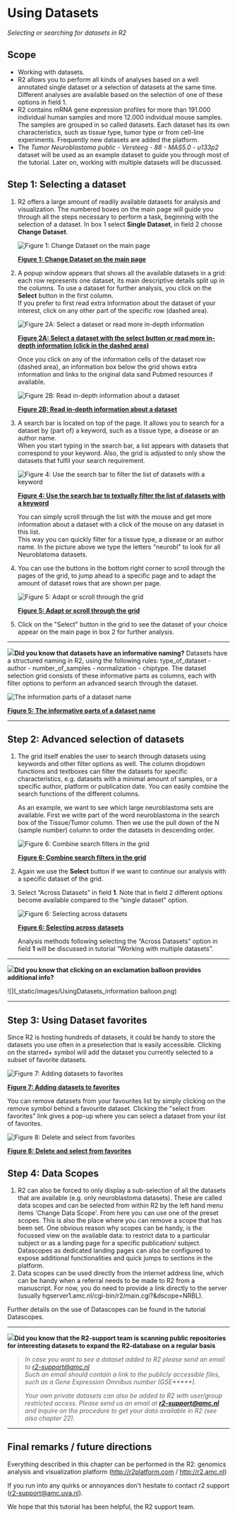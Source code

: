 <a id="using_datasets"> </a>

Using Datasets
==============

*Selecting or searching for datasets in R2*

Scope
-----

-   Working with datasets.
-   R2 allows you to perform all kinds of analyses based on a well
    annotated single dataset or a selection of datasets at the
    same time. Different analyses are available based on the selection
    of one of these options in field 1.
-   R2 contains mRNA gene expression profiles for more than 191.000
    individual human samples and more 12.000 individual mouse samples. The samples are grouped in so
    called datasets. Each dataset has its own characteristics, such as
    tissue type, tumor type or from cell-line experiments. Frequently new datasets are added the platform.
-   The *Tumor Neuroblastoma public - Versteeg - 88 - MAS5.0 -
    u133p2* dataset will be used as an example dataset to guide you
    through most of the tutorial. Later on, working with multiple
    datasets will be discussed.

Step 1: Selecting a dataset
---------------

1.  R2 offers a large amount of readily available datasets for analysis
    and visualization. The numbered boxes on the main page will guide
    you through all the steps necessary to perform a task, beginning with the selection of a dataset. In box
    1 select **Single Dataset**, in field 2 choose **Change Dataset**.
	
	![](_static/images/UsingDataset_select.png "Figure 1: Change Dataset on the main page")
	
	[**Figure 1: Change Dataset on the main page**](_static/images/UsingDataset_select.png)
	
2.  A popup window appears that shows all the available datasets in a grid: each row represents one dataset, its main descriptive details split up in the columns. To use a dataset for further analysis, you click on the **Select** button in the first column.   
   If you prefer to first read extra information about the dataset of your interest, click on any other part of the specific row (dashed area).
	
	![](_static/images/UsingDataset_select_selectbutton.png "Figure 2A: Select a dataset or read more in-depth information")
	
    [**Figure 2A: Select a dataset with the select button or read more in-depth information (click in the dashed area)**](_static/images/UsingDataset_select_selectbutton.png)  
    
     Once you click on any of the information cells of the dataset row (dashed area), an information box below the grid shows extra information and links to the original data sand Pubmed resources if available. 
    
    ![](_static/images/UsingDataset_click_information.png "Figure 2B: Read in-depth information about a dataset")
    	
     [**Figure 2B:  Read in-depth information about a dataset**](_static/images/UsingDataset_click_information.png) 

3. A search bar is located on top of the page. It allows you to search for a dataset by (part of) a keyword, such as a tissue type, a disease or an author name.   
       When you start typing in the search bar, a list appears with datasets that correspond to your keyword. Also, the grid is adjusted to only show the datasets that fulfil your search requirement. 
   
    ![](_static/images/UsingDataset_select_dropdown_text.png "Figure 4: Use the search bar to filter the list of datasets with a keyword")
	
    [**Figure 4: Use the search bar to textually filter the list of datasets with a keyword**](_static/images/UsingDataset_select_dropdown_text.png)  
    
   You can simply scroll through the list with the mouse and get more information about a dataset with a click of the mouse on any dataset in this list.  
    This way you can quickly filter for a tissue type, a disease or an author name. In the picture above we type the letters "neurobl" to look for all Neuroblatoma datasets. 
     
4. You can use the buttons in the bottom right corner to scroll through the pages of the grid, to jump ahead to a specific page and to adapt the amount of dataset rows that are shown per page. 

    ![](_static/images/UsingDataset_scroll_through_grid.png "Figure 5: Adapt or scroll through the grid")
	
    [**Figure 5: Adapt or scroll through the grid**](_static/images/UsingDataset_scroll_through_grid.png) 
    
5. Click on the "Select" button in the grid to see the dataset of your choice appear on the main page in box 2 for further analysis.


  
----------  

  ![](_static/images/R2d2_logo.png)**Did you know that datasets have an informative naming?**   Datasets have a structured naming in R2, using the following rules: type_of_dataset - author - number_of_samples - normalization - chiptype. The dataset selection grid consists of these informative parts as columns, each with filter options to perform an advanced search through the dataset.
  
  ![](_static/images/UsingDataset_understanding_dataset_names.png "The information parts of a dataset name")
	
  [**Figure 5: The informative parts of a dataset name**](_static/images/UsingDataset_understanding_dataset_names.png) 
 
----------



Step 2: Advanced selection of datasets
---------------

1.  The grid itself enables the user to search through datasets using keywords and other filter options as well. The column dropdown functions and textboxes can filter the datasets for specific characteristics, e.g. datasets with a minimal amount of samples, or a specific author, platform or publication date. You can easily combine the search functions of the different columns.  
  
     As an example, we want to see which large neuroblastoma sets are available. First we write part of the word neuroblastoma in the search box of the Tissue/Tumor column. Then we use the pull down of the N (sample number) column to order the datasets in descending order. 
	
	![](_static/images/UsingDataset_combine_grid_filters.png "Figure 6: Combine search filters in the grid")
	
	[**Figure 6: Combine search filters in the grid**](_static/images/UsingDataset_combine_grid_filters.png)
	
2.  Again we use the **Select** button if we want to continue our analysis with a specific dataset of the grid. 
	
5.  Select “Across Datasets” in field **1**. Note that in field 2
    different options become available compared to the “single
    dataset” option.
   
	![](_static/images/UsingDatasets_SelectAcrossDatasetsInR2.png "Figure 6: Selecting across datasets")
	
	[**Figure 6: Selecting across datasets**](_static/images/UsingDatasets_SelectAcrossDatasetsInR2.png)
	
	Analysis methods following selecting the “Across Datasets” option in field **1** will be discussed in tutorial “Working with multiple datasets”.  
  
  
-------------  
 ![](_static/images/R2d2_logo.png)**Did you know that clicking on an exclamation balloon provides additional info?**      

![](_static/images/UsingDatasets_information balloon.png)

-------------


Step 3: Using Dataset favorites
---------------

Since R2 is hosting hundreds of datasets, it could be handy to store the datasets you use often in a preselection that is easily accessible. Clicking on the starred+ symbol will add the dataset you currently selected to a subset of favorite datasets.

![](_static/images/UsingDatasets_favorites.png "Figure 7: Adding datasets to favorites")
	
[**Figure 7: Adding datasets to favorites**](_static/images/UsingDatasets_favorites.png)

	
You can remove datasets from your favourites list by simply clicking on the remove symbol behind a favourite dataset. Clicking the "select from favorites" link gives a pop-up where you can select a dataset from your list of favorites.

![](_static/images/UsingDataset_selectfav.png "Figure 8: Delete and select from favorites")
	
[**Figure 8: Delete and select from favorites**](_static/images/UsingDataset_selectfav.png)

	
Step 4: Data Scopes
---------------

1.  R2 can also be forced to only display a sub-selection of all the datasets that are available (e.g. only neuroblastoma datasets). These are called data scopes and can be selected from within R2 by the left hand menu items 'Change Data Scope'. 
    From here you can use one of the preset scopes. 
    This is also the place where you can remove a scope that has been set. 
    One obvious reason why scopes can be handy, is the focussed view on the available data: 
    to restrict data to a particular subject or as a landing page for a specific publication/ subject.
    Datascopes as dedicated landing pages can also be configured to expose additional functionalities and quick jumps to sections in the platform.  
2. Data scopes can be used directly from the internet address line, which can be handy when a referral needs to be made to R2 from a manuscript. For now, you do need to provide a link directly to the server (usually hgserver1.amc.nl/cgi-bin/r2/main.cgi?&dscope=NRBL).  

Further details on the use of Datascopes can be found in the tutorial Datascopes.   

----------
 ![](_static/images/R2d2_logo.png)**Did you know that the R2-support team is scanning public repositories for interesting datasets to expand the R2-database on a regular basis**      

> *In case you want to see a dataset added to R2 please send an email to r2-support@amc.nl  
> Such an email should contain a link to the publicly accessible files, such as a Gene Expression Omnibus number (GSE\*\*\*\*\*).* 
>
> *Your own private datasets can also be added to R2 with user/group restricted access. Please send us an email at* ***<r2-support@amc.nl>*** *and inquire on the procedure to get your data available in R2 (see also chapter 22).*

---------------



Final remarks / future directions
---------------------------------


Everything described in this chapter can be performed in the R2: genomics analysis and visualization platform (http://r2platform.com / http://r2.amc.nl) 


If you run into any quirks or annoyances don't hesitate to contact r2 support
(r2-support@amc.uva.nl).


We hope that this tutorial has been helpful, the R2 support team.



